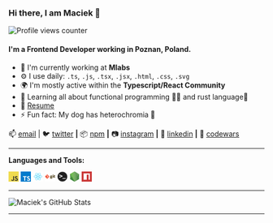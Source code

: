 ### Hi there, I am Maciek 👋

![Profile views counter](https://caneco.dev/github-profile-view-counter.svg)

#### I'm a Frontend Developer working in Poznan, Poland.

- 🏢 I'm currently working at **Mlabs**
- ⚙️ I use daily: `.ts`, `.js`, `.tsx`, `.jsx`, `.html`, `.css`, `.svg`
- 🌍 I'm mostly active within the **Typescript/React Community**
- 🌱 Learning all about functional programming 👨‍💻 and rust language🦀  
- 📝 [Resume](https://github.com/maciekglowacki/maciekglowacki/blob/master/CV-Maciej-Glowacki.pdf)
- ⚡️ Fun fact: My dog has heterochromia 🐶

📫 [email](mailto:glowackimaciej97@gmail.com) | 
🐦 [twitter][twitter] **|** 
📦 [npm][npm] **|** 
📷 [instagram][instagram] **|** 
👔 [linkedin][linkedin] **|**
🥋 [codewars][codewars] 

[twitter]: https://twitter.com/glowackimaciej1
[instagram]: https://www.instagram.com/maciek_soprano
[linkedin]: https://www.linkedin.com/in/maciej-g%C5%82owacki-18899713b/
[npm]: needtobeadded.com
[codewars]: https://www.codewars.com/users/maciekglowacki

---- 

**Languages and Tools:**  

<code><img height="20" src="https://raw.githubusercontent.com/github/explore/80688e429a7d4ef2fca1e82350fe8e3517d3494d/topics/javascript/javascript.png"></code>
<code><img height="20" src="https://raw.githubusercontent.com/github/explore/80688e429a7d4ef2fca1e82350fe8e3517d3494d/topics/typescript/typescript.png"></code>
<code><img height="20" src="https://raw.githubusercontent.com/github/explore/80688e429a7d4ef2fca1e82350fe8e3517d3494d/topics/react/react.png"></code>
<code><img height="20" src="https://raw.githubusercontent.com/github/explore/80688e429a7d4ef2fca1e82350fe8e3517d3494d/topics/git/git.png"></code>
<code><img height="20" src="https://raw.githubusercontent.com/github/explore/80688e429a7d4ef2fca1e82350fe8e3517d3494d/topics/terminal/terminal.png"></code>
<code><img height="20" src="https://raw.githubusercontent.com/github/explore/80688e429a7d4ef2fca1e82350fe8e3517d3494d/topics/nodejs/nodejs.png"></code>
<code><img height="20" src="https://raw.githubusercontent.com/github/explore/80688e429a7d4ef2fca1e82350fe8e3517d3494d/topics/npm/npm.png"></code>   

---- 

![Maciek's GitHub Stats](https://github-readme-stats.vercel.app/api?username=maciekglowacki&show_icons=true)

---- 

